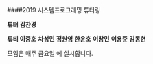 
####2019 시스템프로그래밍 튜터링


**튜터 김찬경**


**튜티 이중호**
    **차성민**
    **정원영**
    **한윤호**
    **이창민**
    **이용준**
    **김동현**
    
    
모임은 매주 금요일 에 실시합니다.



